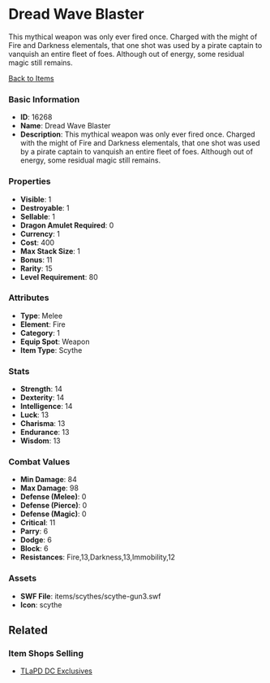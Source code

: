 # Dread Wave Blaster

This mythical weapon was only ever fired once. Charged with the might of Fire and Darkness elementals, that one shot was used by a pirate captain to vanquish an entire fleet of foes. Although out of energy, some residual magic still remains.

[Back to Items](../items.md)

### Basic Information

- **ID**: 16268
- **Name**: Dread Wave Blaster
- **Description**: This mythical weapon was only ever fired once. Charged with the might of Fire and Darkness elementals, that one shot was used by a pirate captain to vanquish an entire fleet of foes. Although out of energy, some residual magic still remains.

### Properties

- **Visible**: 1
- **Destroyable**: 1
- **Sellable**: 1
- **Dragon Amulet Required**: 0
- **Currency**: 1
- **Cost**: 400
- **Max Stack Size**: 1
- **Bonus**: 11
- **Rarity**: 15
- **Level Requirement**: 80

### Attributes

- **Type**: Melee
- **Element**: Fire
- **Category**: 1
- **Equip Spot**: Weapon
- **Item Type**: Scythe

### Stats

- **Strength**: 14
- **Dexterity**: 14
- **Intelligence**: 14
- **Luck**: 13
- **Charisma**: 13
- **Endurance**: 13
- **Wisdom**: 13

### Combat Values

- **Min Damage**: 84
- **Max Damage**: 98
- **Defense (Melee)**: 0
- **Defense (Pierce)**: 0
- **Defense (Magic)**: 0
- **Critical**: 11
- **Parry**: 6
- **Dodge**: 6
- **Block**: 6
- **Resistances**: Fire,13,Darkness,13,Immobility,12

### Assets

- **SWF File**: items/scythes/scythe-gun3.swf
- **Icon**: scythe

## Related

### Item Shops Selling

- [TLaPD DC Exclusives](../item-shops/513-tlapd-dc-exclusives.md)

